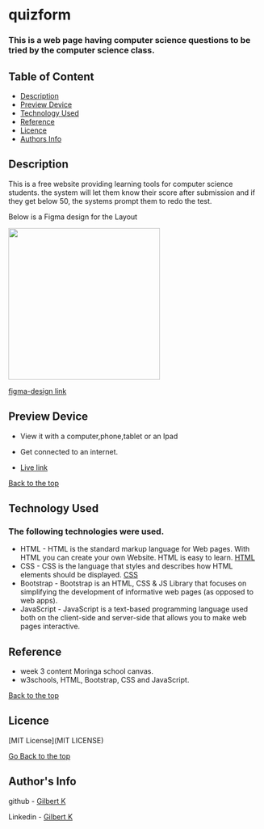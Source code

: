 # quizform

### This is a web page having computer science questions to be tried by the computer science class.

## Table of Content

+ [Description](#description)
+ [Preview Device](#Preview)
+ [Technology Used](#technology-used)
+ [Reference](#reference)
+ [Licence](#licence)
+ [Authors Info](#author-Info)

## Description
<p>This is a free website providing learning tools for computer science students. the system will let them know their score after submission and if they get below 50, the systems prompt them to redo the test.</p>

<p>Below is a Figma design for the Layout</p> 
<img src="https://user-images.githubusercontent.com/92339816/152685556-f7c694d7-1cbd-4ec2-9558-a1b06b40a95b.jpg" width ="300" height="300">

[figma-design link](https://www.figma.com/file/zxCOkGntmJaEZ9DrXIxbkt/quiz-design?node-id=18%3A2)
## Preview Device

* View it with a computer,phone,tablet or an Ipad

* Get connected to an internet.
* [Live link]()

[Back to the top](#quizform)

## Technology Used

### The following technologies were used.
* HTML - HTML is the standard markup language for Web pages. With HTML you can create your own Website. HTML is easy to learn. [HTML](https://www.w3schools.com/html/)
* CSS - CSS is the language that styles and describes how HTML elements should be displayed. [CSS](https://www.w3schools.com/css/)
* Bootstrap - 
Bootstrap is an HTML, CSS & JS Library that focuses on simplifying the development of informative web pages (as opposed to web apps). 
* JavaScript - 
JavaScript is a text-based programming language used both on the client-side and server-side that allows you to make web pages interactive.

## Reference
* week 3 content Moringa school canvas.
* w3schools, HTML, Bootstrap, CSS and JavaScript.

[Back to the top](#Project-2)

## Licence
[MIT License](MIT LICENSE)

[Go Back to the top](#Project-2)

## Author's Info
github - [Gilbert K](https://github.com/100jared)

Linkedin - [Gilbert K](https://www.linkedin.com/public-profile/settings)
